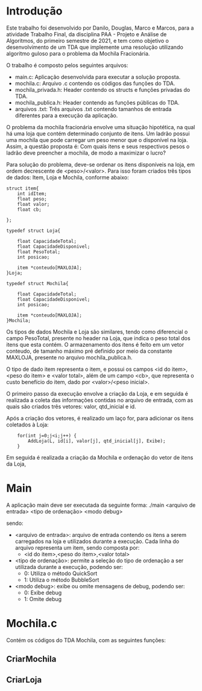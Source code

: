 # Introdução
Este trabalho foi desenvolvido por Danilo, Douglas, Marco e Marcos, para a atividade Trabalho Final, da disciplina PAA - Projeto e Análise de Algoritmos, do primeiro semestre de 2021, e tem como objetivo o desenvolvimento de um TDA que implemente uma resolução utilizando algoritmo guloso para o problema da Mochila Fracionária.

O trabalho é composto pelos seguintes arquivos:

- main.c: Aplicação desenvolvida para executar a solução proposta.
- mochila.c: Arquivo .c contendo os códigos das funções do TDA.
- mochila_privada.h: Header contendo os structs e funções privadas do TDA.
- mochila_publica.h: Header contendo as funções públicas do TDA.
- arquivos .txt: Três arquivos .txt contendo tamanhos de entrada diferentes para a execução da aplicação.

O problema da mochila fracionária envolve uma situação hipotética, na qual há uma loja que contém determinado conjunto de itens. Um ladrão possui uma mochila que pode carregar um peso menor que o disponível na loja. Assim, a questão proposta é: Com quais itens e seus respectivos pesos o ladrão deve preencher a mochila, de modo a maximizar o lucro?

Para solução do problema, deve-se ordenar os itens disponíveis na loja, em ordem decrescente de \<peso>/\<valor>. Para isso foram criados três tipos de dados: Item, Loja e Mochila, conforme abaixo:

```
struct item{
    int idItem;
    float peso;
    float valor;
    float cb;

};

typedef struct Loja{
    
    float CapacidadeTotal;
    float CapacidadeDisponivel;
    float PesoTotal;
    int posicao;

    item *conteudo[MAXLOJA];
}Loja;

typedef struct Mochila{
    
    float CapacidadeTotal;
    float CapacidadeDisponivel;
    int posicao;

    item *conteudo[MAXLOJA];
}Mochila;
```

Os tipos de dados Mochila e Loja são similares, tendo como diferencial o campo PesoTotal, presente no header na Loja, que indica o peso total dos itens que esta contém. O armazenamento dos itens é feito em um vetor conteudo, de tamanho máximo pré definido por meio da constante MAXLOJA, presente no arquivo mochila_publica.h.

O tipo de dado item representa o item, e possui os campos \<id do item>, \<peso do item> e \<valor total>, além de um campo \<cb>, que representa o custo benefício do item, dado por \<valor>/\<peso inicial>.

O primeiro passo da execução envolve a criação da Loja, e em seguida é realizada a coleta das informações contidas no arquivo de entrada, com as quais são criados três vetores: valor, qtd_inicial e id.

Após a criação dos vetores, é realizado um laço for, para adicionar os itens coletados à Loja:

```
    for(int j=0;j<i;j++) {
        AddLoja(L, id[i], valor[j], qtd_inicial[j], Exibe);
    }
```

Em seguida é realizada a criação da Mochila e ordenação do vetor de itens da Loja, 

# Main
A aplicação main deve ser executada da seguinte forma:
  ./main \<arquivo de entrada> \<tipo de ordenação> \<modo debug>
 
sendo:
  - \<arquivo de entrada>: arquivo de entrada contendo os itens a serem carregados na loja e utilizados durante a execução. Cada linha do arquivo representa um item, sendo composta por:
    - \<id do item>,\<peso do item>,\<valor total>
  - \<tipo de ordenação>: permite a seleção do tipo de ordenação a ser utilizada durante a execução, podendo ser:
    - 0: Utiliza o método QuickSort
    - 1: Utiliza o método BubbleSort
  - \<modo debug>: exibe ou omite mensagens de debug, podendo ser:
    - 0: Exibe debug
    - 1: Omite debug

# Mochila.c
Contém os códigos do TDA Mochila, com as seguintes funções:

## CriarMochila
## CriarLoja
